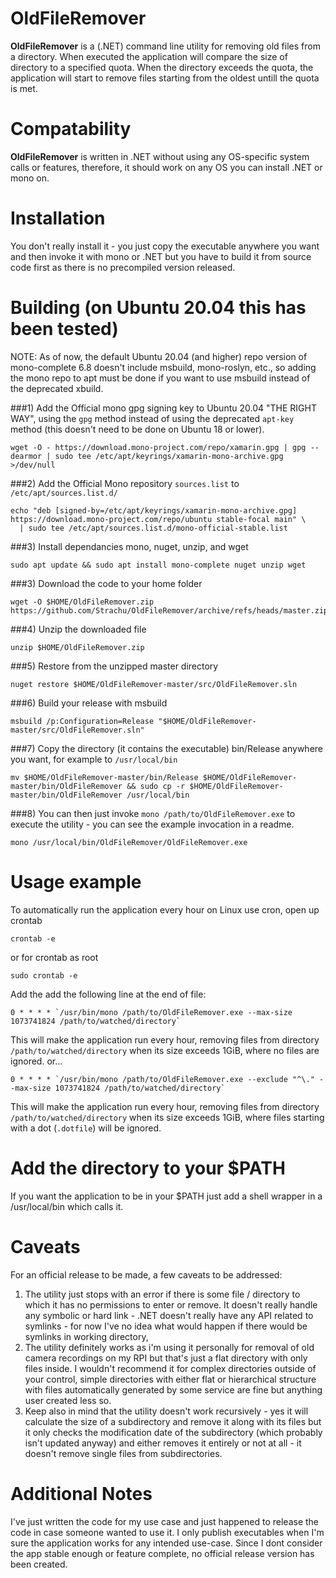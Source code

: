 # OldFileRemover
**OldFileRemover** is a (.NET) command line utility for removing old files from a directory. When executed the application will compare the size of directory to a specified quota. When the directory exceeds the quota, the application will start to remove files starting from the oldest untill the quota is met.

# Compatability
**OldFileRemover** is written in .NET without using any OS-specific system calls or features, therefore, it should work on any OS you can install .NET or mono on.

# Installation
You don't really install it - you just copy the executable anywhere you want and then invoke it with mono or .NET but you have to build it from source code first as there is no precompiled version released.

# Building (on Ubuntu 20.04 this has been tested)
NOTE: As of now, the default Ubuntu 20.04 (and higher) repo version of mono-complete 6.8 doesn't include msbuild, mono-roslyn, etc., so adding the mono repo to apt must be done if you want to use msbuild instead of the deprecated xbuild.

###1) Add the Official mono gpg signing key to Ubuntu 20.04 "THE RIGHT WAY", using the `gpg` method instead of using the deprecated `apt-key` method (this doesn't need to be done on Ubuntu 18 or lower).
```
wget -O - https://download.mono-project.com/repo/xamarin.gpg | gpg --dearmor | sudo tee /etc/apt/keyrings/xamarin-mono-archive.gpg >/dev/null
```
###2) Add the Official Mono repository `sources.list` to `/etc/apt/sources.list.d/`
```
echo "deb [signed-by=/etc/apt/keyrings/xamarin-mono-archive.gpg]  https://download.mono-project.com/repo/ubuntu stable-focal main" \
  | sudo tee /etc/apt/sources.list.d/mono-official-stable.list
```
###3) Install dependancies mono, nuget, unzip, and wget
```
sudo apt update && sudo apt install mono-complete nuget unzip wget
```
###3) Download the code to your home folder
```
wget -O $HOME/OldFileRemover.zip https://github.com/Strachu/OldFileRemover/archive/refs/heads/master.zip
```
###4) Unzip the downloaded file
```
unzip $HOME/OldFileRemover.zip
```
###5) Restore from the unzipped master directory
```
nuget restore $HOME/OldFileRemover-master/src/OldFileRemover.sln
```
###6) Build your release with msbuild
```
msbuild /p:Configuration=Release "$HOME/OldFileRemover-master/src/OldFileRemover.sln"
```
###7) Copy the directory (it contains the executable) bin/Release anywhere you want, for example to `/usr/local/bin` 
```
mv $HOME/OldFileRemover-master/bin/Release $HOME/OldFileRemover-master/bin/OldFileRemover && sudo cp -r $HOME/OldFileRemover-master/bin/OldFileRemover /usr/local/bin
```
###8) You can then just invoke `mono /path/to/OldFileRemover.exe` to execute the utility - you can see the example invocation in a readme.
```
mono /usr/local/bin/OldFileRemover/OldFileRemover.exe
```
# Usage example
To automatically run the application every hour on Linux use cron, open up crontab 
```
crontab -e 
```
or for crontab as root
```
sudo crontab -e
```
Add the add the following line at the end of file:
```
0 * * * * `/usr/bin/mono /path/to/OldFileRemover.exe --max-size 1073741824 /path/to/watched/directory`
```
This will make the application run every hour, removing files from directory `/path/to/watched/directory` when its size exceeds 1GiB, where no files are ignored.
or...
```
0 * * * * `/usr/bin/mono /path/to/OldFileRemover.exe --exclude "^\." --max-size 1073741824 /path/to/watched/directory`
```
This will make the application run every hour, removing files from directory `/path/to/watched/directory` when its size exceeds 1GiB, where files starting with a dot (`.dotfile`) will be ignored.
# Add the directory to your $PATH
If you want the application to be in your $PATH just add a shell wrapper in a /usr/local/bin which calls it.
# Caveats
For an official release to be made, a few caveats to be addressed:
1) The utility just stops with an error if there is some file / directory to which it has no permissions to enter or remove. It doesn't really handle any symbolic or hard link - .NET doesn't really have any API related to symlinks - for now I've no idea what would happen if there would be symlinks in working directory,
2) The utility definitely works as i'm using it personally for removal of old camera recordings on my RPI but that's just a flat directory with only files inside. I wouldn't recommend it for complex directories outside of your control, simple directories with either flat or hierarchical structure with files automatically generated by some service are fine but anything user created less so.
3) Keep also in mind that the utility doesn't work recursively - yes it will calculate the size of a subdirectory and remove it along with its files but it only checks the modification date of the subdirectory (which probably isn't updated anyway) and either removes it entirely or not at all - it doesn't remove single files from subdirectories.
# Additional Notes
I've just written the code for my use case and just happened to release the code in case someone wanted to use it. I only publish executables when I'm sure the application works for any intended use-case. Since I dont consider the app stable enough or feature complete, no official release version has been created.
